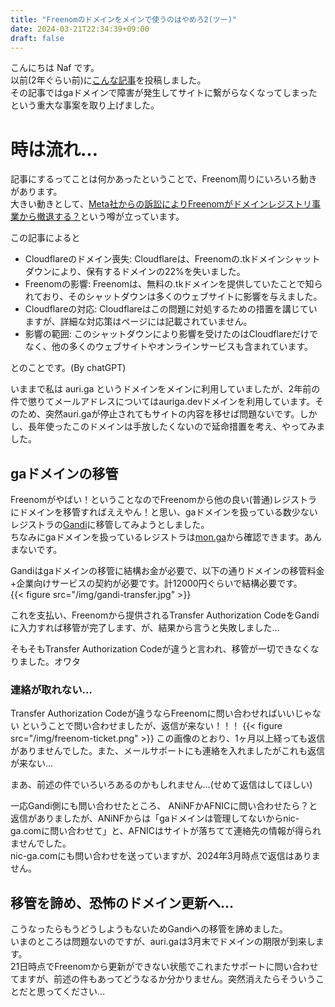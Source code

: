 ```yaml
---
title: "Freenomのドメインをメインで使うのはやめろ2(ツー)"
date: 2024-03-21T22:34:39+09:00
draft: false
---
```



こんにちは Naf です。  
以前(2年ぐらい前)に[こんな記事](https://auriga.dev/post/do-not-use-freenom/)を投稿しました。  
その記事ではgaドメインで障害が発生してサイトに繋がらなくなってしまったという重大な事案を取り上げました。  


# 時は流れ…
記事にするってことは何かあったということで、Freenom周りにいろいろ動きがあります。  
大きい動きとして、[Meta社からの訴訟によりFreenomがドメインレジストリ事業から撤退する？](https://www.netcraft.com/blog/cloudflare-loses-22-of-its-domains-in-freenom-tk-shutdown/)という噂が立っています。  

この記事によると

- Cloudflareのドメイン喪失: Cloudflareは、Freenomの.tkドメインシャットダウンにより、保有するドメインの22%を失いました。
- Freenomの影響: Freenomは、無料の.tkドメインを提供していたことで知られており、そのシャットダウンは多くのウェブサイトに影響を与えました。
- Cloudflareの対応: Cloudflareはこの問題に対処するための措置を講じていますが、詳細な対応策はページには記載されていません。
- 影響の範囲: このシャットダウンにより影響を受けたのはCloudflareだけでなく、他の多くのウェブサイトやオンラインサービスも含まれています。

とのことです。(By chatGPT)

いままで私は auri.ga というドメインをメインに利用していましたが、2年前の件で懲りてメールアドレスについてはauriga.devドメインを利用しています。そのため、突然auri.gaが停止されてもサイトの内容を移せば問題ないです。しかし、長年使ったこのドメインは手放したくないので延命措置を考え、やってみました。

## gaドメインの移管
Freenomがやばい！ということなのでFreenomから他の良い(普通)レジストラにドメインを移管すればええやん！と思い、gaドメインを扱っている数少ないレジストラの[Gandi](https://gandi.net)に移管してみようとしました。  
ちなみにgaドメインを扱っているレジストラは[mon.ga](https://mon.ga/)から確認できます。あんまないです。  

Gandiはgaドメインの移管に結構お金が必要で、以下の通りドメインの移管料金+企業向けサービスの契約が必要です。計12000円ぐらいで結構必要です。  
{{< figure src="/img/gandi-transfer.jpg" >}}

これを支払い、Freenomから提供されるTransfer Authorization CodeをGandiに入力すれば移管が完了します、が、結果から言うと失敗しました…

そもそもTransfer Authorization Codeが違うと言われ、移管が一切できなくなりました。オワタ

### 連絡が取れない…
Transfer Authorization Codeが違うならFreenomに問い合わせればいいじゃない ということで問い合わせましたが、返信が来ない！！！
{{< figure src="/img/freenom-ticket.png" >}}
この画像のとおり、1ヶ月以上経っても返信がありませんでした。また、メールサポートにも連絡を入れましたがこれも返信が来ない…  

まあ、前述の件でいろいろあるのかもしれません…(せめて返信はしてほしい)  

一応Gandi側にも問い合わせたところ、 ANiNFかAFNICに問い合わせたら？と返信がありましたが、ANiNFからは「gaドメインは管理してないからnic-ga.comに問い合わせて」と、AFNICはサイトが落ちてて連絡先の情報が得られませんでした。  
nic-ga.comにも問い合わせを送っていますが、2024年3月時点で返信はありません。  

## 移管を諦め、恐怖のドメイン更新へ…
こうなったらもうどうしようもないためGandiへの移管を諦めました。  
いまのところは問題ないのですが、auri.gaは3月末でドメインの期限が到来します。  
21日時点でFreenomから更新ができない状態でこれまたサポートに問い合わせてますが、前述の件もあってどうなるか分かりません。突然消えたらそういうことだと思ってください…  